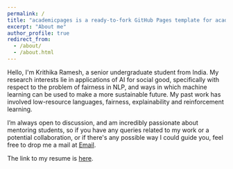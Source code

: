 ```yaml
---
permalink: /
title: "academicpages is a ready-to-fork GitHub Pages template for academic personal websites"
excerpt: "About me"
author_profile: true
redirect_from: 
  - /about/
  - /about.html
---
```


Hello, I'm Krithika Ramesh, a senior undergraduate student from India. My research interests lie in applications of AI for social good, specifically with respect to the problem of fairness in NLP, and ways in which machine learning can be used to make a more sustainable future. My past work has involved low-resource languages, fairness, explainability and reinforcement learning.

I’m always open to discussion, and am incredibly passionate about mentoring students, so if you have any queries related to my work or a potential collaboration, or if there's any possible way I could guide you, feel free to drop me a mail at [Email](kramesh.tlw@gmail.com).

The link to my resume is [here]().

